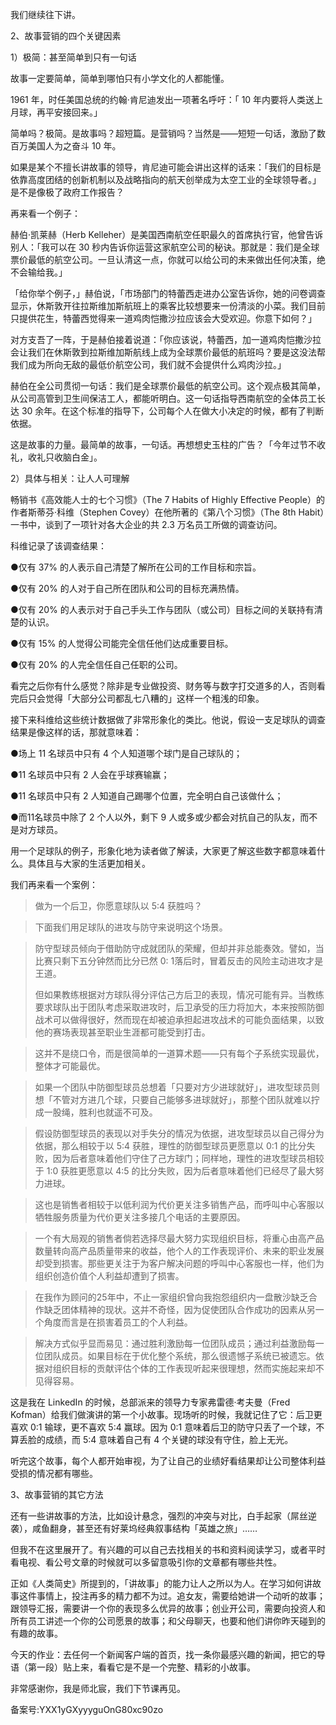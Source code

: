 我们继续往下讲。

2、故事营销的四个关键因素

1）极简：甚至简单到只有一句话

故事一定要简单，简单到哪怕只有小学文化的人都能懂。

1961 年，时任美国总统的约翰·肯尼迪发出一项著名呼吁：「 10 年内要将人类送上月球，再平安接回来。」

简单吗？极简。是故事吗？超短篇。是营销吗？当然是——短短一句话，激励了数百万美国人为之奋斗 10 年。

如果是某个不擅长讲故事的领导，肯尼迪可能会讲出这样的话来：「我们的目标是依靠高度团结的创新机制以及战略指向的航天创举成为太空工业的全球领导者。」是不是像极了政府工作报告？

再来看一个例子：

赫伯·凯莱赫（Herb Kelleher）是美国西南航空任职最久的首席执行官，他曾告诉别人：「我可以在 30 秒内告诉你运营这家航空公司的秘诀。那就是：我们是全球票价最低的航空公司。一旦认清这一点，你就可以给公司的未来做出任何决策，绝不会输给我。」

「给你举个例子，」赫伯说，「市场部门的特蕾西走进办公室告诉你，她的问卷调查显示，休斯敦开往拉斯维加斯航班上的乘客比较想要来一份清淡的小菜。我们目前只提供花生，特蕾西觉得来一道鸡肉恺撒沙拉应该会大受欢迎。你意下如何？」

对方支吾了一阵，于是赫伯接着说道：「你应该说，特蕾西，加一道鸡肉恺撒沙拉会让我们在休斯敦到拉斯维加斯航线上成为全球票价最低的航班吗？要是这没法帮我们成为所向无敌的最低价航空公司，我们就不会提供什么鸡肉沙拉。」

赫伯在全公司贯彻一句话：我们是全球票价最低的航空公司。这个观点极其简单，从公司高管到卫生间保洁工人，都能听明白。这一句话指导西南航空的全体员工长达 30 余年。在这个标准的指导下，公司每个人在做大小决定的时候，都有了判断依据。

这是故事的力量。最简单的故事，一句话。再想想史玉柱的广告？「今年过节不收礼，收礼只收脑白金」。

2）具体与相关：让人人可理解

畅销书《高效能人士的七个习惯》（The 7 Habits of Highly Effective People）的作者斯蒂芬·科维（Stephen Covey）在他所著的《第八个习惯》（The 8th Habit）一书中，谈到了一项针对各大企业的共 2.3 万名员工所做的调查访问。

科维记录了该调查结果：

●仅有 37\% 的人表示自己清楚了解所在公司的工作目标和宗旨。

●仅有 20\% 的人对于自己所在团队和公司的目标充满热情。

●仅有 20\% 的人表示对于自己手头工作与团队（或公司）目标之间的关联持有清楚的认识。

●仅有 15\% 的人觉得公司能完全信任他们达成重要目标。

●仅有 20\% 的人完全信任自己任职的公司。

看完之后你有什么感觉？除非是专业做投资、财务等与数字打交道多的人，否则看完后只会觉得「大部分公司都乱七八糟的」这样一个粗浅的印象。

接下来科维给这些统计数据做了非常形象化的类比。他说，假设一支足球队的调查结果是像这样的话，那就意味着：

●场上 11 名球员中只有 4 个人知道哪个球门是自己球队的；

●11 名球员中只有 2 人会在乎球赛输赢；

●11 名球员中只有 2 人知道自己踢哪个位置，完全明白自己该做什么；

●而11名球员中除了 2 个人以外，剩下 9 人或多或少都会对抗自己的队友，而不是对方球员。

用一个足球队的例子，形象化地为读者做了解读，大家更了解这些数字都意味着什么。具体且与大家的生活更加相关。

我们再来看一个案例：

> 做为一个后卫，你愿意球队以 5:4 获胜吗？

> 下面我们用足球队的进攻与防守来说明这个场景。

> 防守型球员倾向于借助防守成就团队的荣耀，但却并非总能奏效。譬如，当比赛只剩下五分钟然而比分已然 0: 1落后时，冒着反击的风险主动进攻才是王道。
> 
> 但如果教练根据对方球队得分评估己方后卫的表现，情况可能有异。当教练要求球队出于团队考虑采取进攻时，后卫承受的压力将加大，本来按照防御战术可以做得很好，然而现在却被迫承担起进攻战术的可能负面结果，以致他的赛场表现甚至职业生涯都可能受到打击。

> 这并不是绕口令，而是很简单的一道算术题——只有每个子系统实现最优，整体才可能最优。

> 如果一个团队中防御型球员总想着「只要对方少进球就好」，进攻型球员则想「不管对方进几个球，只要自己能够多进球就好」，那整个团队就难以拧成一股绳，胜利也就遥不可及。

> 假设防御型球员的表现以对手失分的情况为依据，进攻型球员以自己得分为依据，那么相较于以 5:4 获胜，理性的防御型球员更愿意以 0:1 的比分失败，因为后者意味着他们守住了己方球门；同样地，理性的进攻型球员相较于 1:0 获胜更愿意以 4:5 的比分失败，因为后者意味着他们已经尽了最大努力进球。

> 这也是销售者相较于以低利润为代价更关注多销售产品，而呼叫中心客服以牺牲服务质量为代价更关注多接几个电话的主要原因。

> 一个有大局观的销售者倘若选择尽最大努力实现组织目标，将重心由高产品数量转向高产品质量带来的收益，他个人的工作表现评价、未来的职业发展却受到损害。那些更关注于为客户解决问题的呼叫中心客服也一样，他们为组织创造价值个人利益却遭到了损害。

> 在我作为顾问的25年中，不止一家组织曾向我抱怨组织内一盘散沙缺乏合作缺乏团体精神的现状。这并不奇怪，因为促使团队合作成功的因素从另一个角度而言是在损害着员工的个人利益。

> 解决方式似乎显而易见：通过胜利激励每一位团队成员；通过利益激励每一位团队成员。如果目标在于优化整个系统，那么很遗憾子系统已被遗忘。依据对组织目标的贡献评估个体的工作表现听起来很理想，然而实施起来却不见得容易。

这是我在 LinkedIn 的时候，总部派来的领导力专家弗雷德·考夫曼（Fred Kofman）给我们做演讲的第一个小故事。现场听的时候，我就记住了它：后卫更喜欢 0:1 输球，更不喜欢 5:4 赢球。因为 0:1 意味着后卫的防守只丢了一个球，不算丢脸的成绩，而 5:4 意味着自己有 4 个关键的球没有守住，脸上无光。

听完这个故事，每个人都开始审视，为了让自己的业绩好看结果却让公司整体利益受损的情况都有哪些。

3、故事营销的其它方法

还有一些讲故事的方法，比如设计悬念，强烈的冲突与对比，白手起家（屌丝逆袭），咸鱼翻身，甚至还有好莱坞经典叙事结构「英雄之旅」……

但我不在这里展开了。有兴趣的可以自己去找相关的书和资料阅读学习，或者平时看电视、看公号文章的时候就可以多留意吸引你的文章都有哪些共性。

正如《人类简史》所提到的，「讲故事」的能力让人之所以为人。在学习如何讲故事这件事情上，投注再多的精力都不为过。追女友，需要给她讲一个动听的故事；跟领导汇报，需要讲一个你的表现多么优异的故事；创业开公司，需要向投资人和所有员工讲述一个你的公司愿景的故事；和父母聊天，也要和他们讲你昨天碰到的有趣的故事。

今天的作业：去任何一个新闻客户端的首页，找一条你最感兴趣的新闻，把它的导语（第一段）贴上来，看看它是不是一个完整、精彩的小故事。

非常感谢你，我是师北宸，我们下节课再见。

备案号:YXX1yGXyyyguOnG80xc90zo